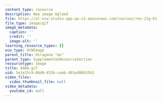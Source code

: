 ```yaml
---
content_type: resource
description: New image Uplaod
file: https://ol-ocw-studio-app-qa.s3.amazonaws.com/courses/res-21g-01-kana-spring-2010/5e1e15c986d8d15bcaeb401ed08b33b3_0466.gif
file_type: image/gif
image_metadata:
  caption: ''
  credit: ''
  image-alt: ''
learning_resource_types: []
ocw_type: OCWImage
parent_title: Hiragana "mo"
parent_type: SupplementalResourceSection
resourcetype: Image
title: 0466.gif
uid: 5e1e15c9-86d8-d15b-caeb-401ed08b33b3
video_files:
  video_thumbnail_file: null
video_metadata:
  youtube_id: null
---
```

